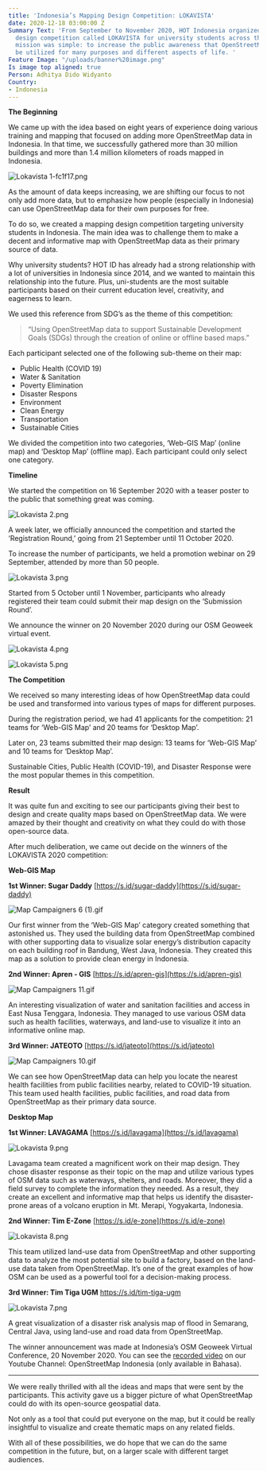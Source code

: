 ```yaml
---
title: 'Indonesia’s Mapping Design Competition: LOKAVISTA'
date: 2020-12-18 03:00:00 Z
Summary Text: 'From September to November 2020, HOT Indonesia organized a mapping
  design competition called LOKAVISTA for university students across the nation. Our
  mission was simple: to increase the public awareness that OpenStreetMap data can
  be utilized for many purposes and different aspects of life. '
Feature Image: "/uploads/banner%20image.png"
Is image top aligned: true
Person: Adhitya Dido Widyanto
Country:
- Indonesia
---
```


**The Beginning**

We came up with the idea based on eight years of experience doing various training and mapping that focused on adding more OpenStreetMap data in Indonesia. In that time, we successfully gathered more than 30 million buildings and more than 1.4 million kilometers of roads mapped in Indonesia. 

![Lokavista 1-fc1f17.png](/uploads/Lokavista%201-fc1f17.png)

As the amount of data keeps increasing, we are shifting our focus to not only add more data, but to emphasize how people (especially in Indonesia) can use OpenStreetMap data for their own purposes for free. 

To do so, we created a mapping design competition targeting university students in Indonesia. The main idea was to challenge them to make a decent and informative map with OpenStreetMap data as their primary source of data. 

Why university students? HOT ID has already had a strong relationship with a lot of universities in Indonesia since 2014, and we wanted to maintain this relationship into the future. Plus, uni-students are the most suitable participants based on their current education level, creativity, and eagerness to learn. 

We used this reference from SDG’s as the theme of this competition: 

> “Using OpenStreetMap data  to support Sustainable Development Goals (SDGs) through the creation of online or offline based maps.”

Each participant selected one of the following sub-theme on their map:

* Public Health (COVID 19) 
* Water & Sanitation
* Poverty Elimination
* Disaster Respons
* Environment
* Clean Energy 
* Transportation 
* Sustainable Cities

We divided the competition into two categories, ‘Web-GIS Map’ (online map) and ‘Desktop Map’ (offline map). Each participant could only select one category.

**Timeline**

We started the competition on 16 September 2020 with a teaser poster to the public that something great was coming. 

![Lokavista 2.png](/uploads/Lokavista%202.png)

A week later, we officially announced the competition and started the ‘Registration Round,’ going from 21 September until 11 October 2020. 

To increase the number of participants, we held a promotion webinar on 29 September, attended by more than 50 people. 

![Lokavista 3.png](/uploads/Lokavista%203.png)

Started from 5 October until 1 November, participants who already registered their team could submit their map design on the ‘Submission Round’. 

We announce the winner on 20 November 2020 during our OSM Geoweek virtual event.

![Lokavista 4.png](/uploads/Lokavista%204.png)

![Lokavista 5.png](/uploads/Lokavista%205.png)

**The Competition**

We received so many interesting ideas of how OpenStreetMap data could be used and transformed into various types of maps for different purposes. 

During the registration period, we had 41 applicants for the competition: 21 teams for ‘Web-GIS Map’ and 20 teams for ‘Desktop Map’. 

Later on, 23 teams submitted their map design: 13 teams for ‘Web-GIS Map’ and 10 teams for ‘Desktop Map’. 

Sustainable Cities, Public Health (COVID-19), and Disaster Response were the most popular themes in this competition. 

**Result**

It was quite fun and exciting to see our participants giving their best to design and create quality maps based on OpenStreetMap data. We were amazed by their thought and creativity on what they could do with those open-source data. 

After much deliberation, we came out decide on the winners of the LOKAVISTA 2020 competition: 

**Web-GIS Map**

**1st Winner: Sugar Daddy** [https://s.id/sugar-daddy](https://s.id/sugar-daddy)

![Map Campaigners 6 (1).gif](/uploads/Map%20Campaigners%206%20(1).gif)

Our first winner from the ‘Web-GIS Map’ category created something that astonished us. They used the building data from OpenStreetMap combined with other supporting data to visualize solar energy’s distribution capacity on each building roof in Bandung, West Java, Indonesia. They created this map as a solution to provide clean energy in Indonesia. 

**2nd Winner: Apren - GIS** [https://s.id/apren-gis](https://s.id/apren-gis)

![Map Campaigners 11.gif](/uploads/Map%20Campaigners%2011.gif)

An interesting visualization of water and sanitation facilities and access in East Nusa Tenggara, Indonesia. They managed to use various OSM data such as health facilities, waterways, and land-use to visualize it into an informative online map. 

**3rd Winner: JATEOTO** [https://s.id/jateoto](https://s.id/jateoto)

![Map Campaigners 10.gif](/uploads/Map%20Campaigners%2010.gif)

We can see how OpenStreetMap data can help you locate the nearest health facilities from public facilities nearby, related to COVID-19 situation. This team used health facilities, public facilities, and road data from OpenStreetMap as their primary data source.

**Desktop Map**

**1st Winner: LAVAGAMA** [https://s.id/lavagama](https://s.id/lavagama)

![Lokavista 9.png](/uploads/Lokavista%209.png)

Lavagama team created a magnificent work on their map design. They chose disaster response as their topic on the map and utilize various types of OSM data such as waterways, shelters, and roads. Moreover, they did a field survey to complete the information they needed. As a result, they create an excellent and informative map that helps us identify the disaster-prone areas of a volcano eruption in Mt. Merapi, Yogyakarta, Indonesia.

**2nd Winner: Tim E-Zone** [https://s.id/e-zone](https://s.id/e-zone)

![Lokavista 8.png](/uploads/Lokavista%208.png)

This team utilized land-use data from OpenStreetMap and other supporting data to analyze the most potential site to build a factory, based on the land-use data taken from OpenStreetMap. It’s one of the great examples of how OSM can be used as a powerful tool for a decision-making process. 

**3rd Winner: Tim Tiga UGM** [https://s.id/tim-tiga-ugm ](https://s.id/tim-tiga-ugm)

![Lokavista 7.png](/uploads/Lokavista%207.png)

A great visualization of a disaster risk analysis map of flood in Semarang, Central Java, using land-use and road data from OpenStreetMap. 

The winner announcement was made at Indonesia’s OSM Geoweek Virtual Conference, 20 November 2020. You can see the [recorded video](https://youtu.be/qDs4CwGq2Tc) on our Youtube Channel: OpenStreetMap Indonesia (only available in Bahasa). 

---------------------------------

We were really thrilled with all the ideas and maps that were sent by the participants. This activity gave us a bigger picture of what OpenStreetMap could do with its open-source geospatial data. 

Not only as a tool that could put everyone on the map, but it could be really insightful to visualize and create thematic maps on any related fields. 

With all of these possibilities, we do hope that we can do the same competition in the future, but, on a larger scale with different target audiences. 
